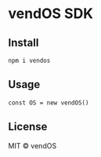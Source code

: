 # vendOS SDK

## Install

```
npm i vendos
```

## Usage

```
const OS = new vendOS()

```

## License

MIT © vendOS
